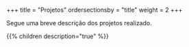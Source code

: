+++
title = "Projetos"
ordersectionsby = "title"
weight = 2
+++


Segue uma breve descrição dos projetos realizado.

{{% children description="true" %}}